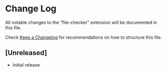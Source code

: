 # Change Log

All notable changes to the "file-checker" extension will be documented in this file.

Check [Keep a Changelog](http://keepachangelog.com/) for recommendations on how to structure this file.

## [Unreleased]

- Initial release